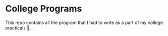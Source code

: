 # College Programs

This repo contains all the program that I had to write as a part of my college practicals 🙂.
